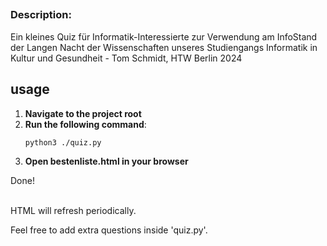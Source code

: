 ## 

### Description:

Ein kleines Quiz für Informatik-Interessierte zur Verwendung am InfoStand der Langen Nacht der Wissenschaften unseres Studiengangs Informatik in Kultur und Gesundheit - Tom Schmidt, HTW Berlin 2024 

## usage

1. **Navigate to the project root**
2. **Run the following command**:
   ```bash
   python3 ./quiz.py

  3. **Open bestenliste.html in your browser**

Done!
<br>
<br>

HTML will refresh periodically.

Feel free to add extra questions inside  'quiz.py'.
